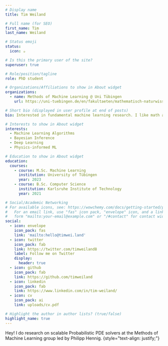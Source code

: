 ```yaml
---
# Display name
title: Tim Weiland

# Full name (for SEO)
first_name: Tim
last_name: Weiland

# Status emoji
status:
  icon: ☕️

# Is this the primary user of the site?
superuser: true

# Role/position/tagline
role: PhD student

# Organizations/Affiliations to show in About widget
organizations:
  - name: Methods of Machine Learning @ Uni Tübingen
    url: https://uni-tuebingen.de/en/fakultaeten/mathematisch-naturwissenschaftliche-fakultaet/fachbereiche/informatik/lehrstuehle/methods-of-machine-learning/start/

# Short bio (displayed in user profile at end of posts)
bio: Interested in fundamental machine learning research. I like math and software engineering and believe that both are crucial to build better algorithms.

# Interests to show in About widget
interests:
  - Machine Learning Algorithms
  - Bayesian Inference
  - Deep Learning
  - Physics-informed ML

# Education to show in About widget
education:
  courses:
    - course: M.Sc. Machine Learning
      institution: University of Tübingen
      year: 2023
    - course: B.Sc. Computer Science
      institution: Karlsruhe Institute of Technology
      year: 2021

# Social/Academic Networking
# For available icons, see: https://wowchemy.com/docs/getting-started/page-builder/#icons
#   For an email link, use "fas" icon pack, "envelope" icon, and a link in the
#   form "mailto:your-email@example.com" or "/#contact" for contact widget.
social:
  - icon: envelope
    icon_pack: fas
    link: 'mailto:hello@timwei.land'
  - icon: twitter
    icon_pack: fab
    link: https://twitter.com/timweiland8
    label: Follow me on Twitter
    display:
      header: true
  - icon: github
    icon_pack: fab
    link: https://github.com/timweiland
  - icon: linkedin
    icon_pack: fab
    link: https://www.linkedin.com/in/tim-weiland/
  - icon: cv
    icon_pack: ai
    link: uploads/cv.pdf

# Highlight the author in author lists? (true/false)
highlight_name: true
---
```


Hey! I do research on scalable Probabilistic PDE solvers at the Methods of Machine Learning group led by Philipp Hennig. 
{style="text-align: justify;"}
